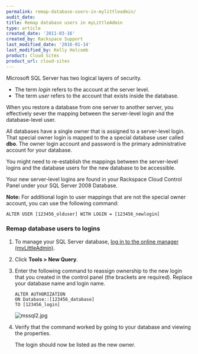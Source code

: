 ```yaml
---
permalink: remap-database-users-in-mylittleadmin/
audit_date:
title: Remap database users in myLittleAdmin
type: article
created_date: '2011-03-16'
created_by: Rackspace Support
last_modified_date: '2016-01-14'
last_modified_by: Kelly Holcomb
product: Cloud Sites
product_url: cloud-sites
---
```


Microsoft SQL Server has two logical layers of security.

-   The term *login* refers to the account at the server level.
-   The term *user* refers to the account that exists inside
    the database.

When you restore a database from one server to another server, you
effectively sever the mapping between the server-level login and the
database-level user.

All databases have a single owner that is assigned to a server-level
login. That special owner login is mapped to the a special database user
called **dbo**. The owner login account and password is the primary
administrative account for your database.

You might need to re-establish the mappings between the server-level
logins and the database users for the new database to be accessible.

Your new server-level logins are found in your Rackspace Cloud Control
Panel under your SQL Server 2008 Database.

**Note:** For additional login to user mappings that are not the special
owner account, you can use the following command:

    ALTER USER [123456_olduser] WITH LOGIN = [123456_newlogin]

### Remap database users to logins

1.  To manage your SQL Server database, [log in to the online manager (myLittleAdmin)](/how-to/rackspace-cloud-sites-essentials-mylittleadmin-database-management-interface).
2.  Click **Tools > New Query**.
3.  Enter the following command to reassign ownership to the new login
    that you created in the control panel (the brackets are required).
    Replace your database name and login name.

        ALTER AUTHORIZATION
        ON Database::[123456_database]
        TO [123456_login]

    <img src="{% asset_path cloud-sites/remap-database-users-in-mylittleadmin/mssql2.jpg %}" alt="mssql2.jpg" />

4.  Verify that the command worked by going to your database and viewing
    the properties.

    The login should now be listed as the new owner.
